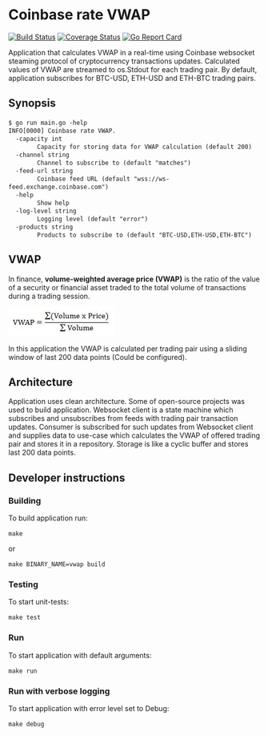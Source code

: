 # Coinbase rate VWAP

[![Build Status](https://github.com/khaliullov/coinbasevwap/actions/workflows/test.yml/badge.svg)](https://github.com/khaliullov/coinbasevwap/actions/workflows/test.yml)
[![Coverage Status](https://coveralls.io/repos/github/khaliullov/coinbasevwap/badge.svg?branch=master)](https://coveralls.io/github/khaliullov/coinbasevwap?branch=master)
[![Go Report Card](https://goreportcard.com/badge/github.com/khaliullov/coinbasevwap)](https://goreportcard.com/report/github.com/khaliullov/coinbasevwap)

Application that calculates VWAP in a real-time using Coinbase websocket
steaming protocol of cryptocurrency transactions updates.
Calculated values of VWAP are streamed to os.Stdout for each trading pair.
By default, application subscribes for BTC-USD, ETH-USD and ETH-BTC
trading pairs.

## Synopsis

    $ go run main.go -help
    INFO[0000] Coinbase rate VWAP.
      -capacity int
            Capacity for storing data for VWAP calculation (default 200)
      -channel string
            Channel to subscribe to (default "matches")
      -feed-url string
            Coinbase feed URL (default "wss://ws-feed.exchange.coinbase.com")
      -help
            Show help
      -log-level string
            Logging level (default "error")
      -products string
            Products to subscribe to (default "BTC-USD,ETH-USD,ETH-BTC")

## VWAP

In finance, **volume-weighted average price (VWAP)** is the ratio of the
value of a security or financial asset traded to the total volume of
transactions during a trading session.

![formula](docs/VWAP.png)

In this application the VWAP is calculated per trading pair using
a sliding window of last 200 data points (Could be configured).

## Architecture

Application uses clean architecture. Some of open-source projects was used
to build application. Websocket client is a state machine which subscribes
and unsubscribes from feeds with trading pair transaction updates.
Consumer is subscribed for such updates from Websocket client and supplies
data to use-case which calculates the VWAP of offered trading pair and
stores it in a repository. Storage is like a cyclic buffer and stores last
200 data points.

## Developer instructions

### Building

To build application run:

    make

or

    make BINARY_NAME=vwap build

### Testing

To start unit-tests:

    make test

### Run

To start application with default arguments:

    make run

### Run with verbose logging

To start application with error level set to Debug:

    make debug
